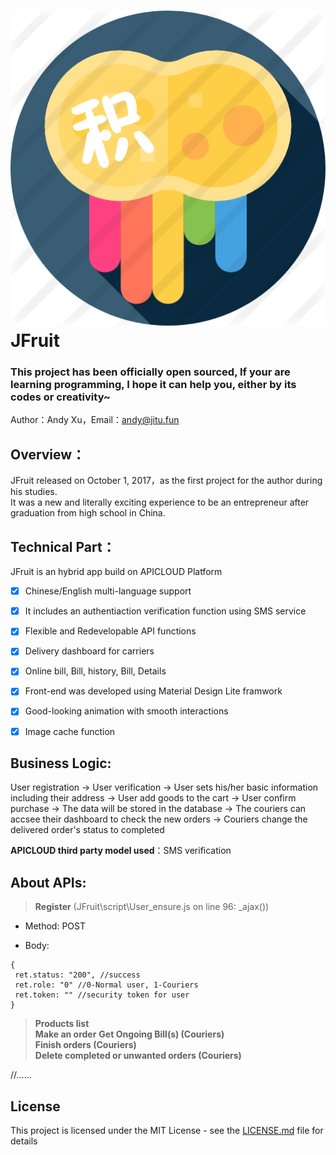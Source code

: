 ![JFruit](https://github.com/Qitu/JFruit/raw/master/JFruit/image/jitu.png "JT logo")  
JFruit
=======
### This project has been officially open sourced, If your are learning programming, I hope it can help you, either by its codes or creativity~ 
  Author：Andy Xu，Email：andy@jitu.fun    
  
  
## Overview：  
JFruit released on October 1, 2017，as the first project for the author during his studies.   
It was a new and literally exciting experience to be an entrepreneur after graduation from high school in China.  
  
## Technical Part：  
JFruit is an hybrid app build on APICLOUD Platform  
- [x] Chinese/English multi-language support
- [x] It includes an authentiaction verification function using SMS service
- [x] Flexible and Redevelopable API functions
- [x] Delivery dashboard for carriers
- [x] Online bill, Bill, history, Bill, Details
- [x] Front-end was developed using Material Design Lite framwork
- [x] Good-looking animation with smooth interactions
- [x] Image cache function  
    
    
## Business Logic:  
User registration -> User verification -> User sets his/her basic information including their address -> User add goods to the cart -> User confirm purchase ->
The data will be stored in the database -> The couriers can accsee their dashboard to check the new orders -> Couriers change the delivered order's status to completed
   
**APICLOUD third party model used**：SMS verification  
   
## About APIs:  
> **Register** (JFruit\script\User_ensure.js on line 96: _ajax())
* Method: POST
- Body:  
```
{  
 ret.status: "200", //success  
 ret.role: "0" //0-Normal user, 1-Couriers  
 ret.token: "" //security token for user  
}
```
> **Products list**  
> **Make an order** 
> **Get Ongoing Bill(s) (Couriers)**  
> **Finish orders (Couriers)**  
> **Delete completed or unwanted orders (Couriers)**  

//......

## License
This project is licensed under the MIT License - see the [LICENSE.md](https://github.com/Qitu/JFruit/raw/master/LICENSE.md) file for details
   
